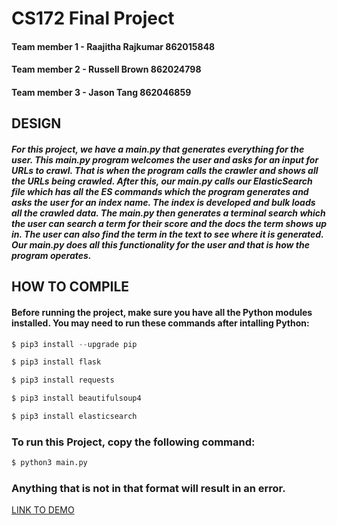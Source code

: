 # CS172 Final Project

#### Team member 1 - Raajitha Rajkumar 862015848
#### Team member 2 - Russell Brown 862024798
#### Team member 3 - Jason Tang 862046859

## DESIGN

#####  For this project, we have a main.py that generates everything for the user. This main.py program welcomes the user and asks for an input for URLs to crawl. That is when the program calls the crawler and shows all the URLs being crawled. After this, our main.py calls our ElasticSearch file which has all the ES commands which the program generates and asks the user for an index name. The index is developed and bulk loads all the crawled data. The main.py then generates a terminal search which the user can search a term for their score and the docs the term shows up in. The user can also find the term in the text to see where it is generated. Our main.py does all this functionality for the user and that is how the program operates. 

## HOW TO COMPILE

#### Before running the project, make sure you have all the Python modules installed. You may need to run these commands after intalling Python:

```python
$ pip3 install --upgrade pip
```
```python
$ pip3 install flask
```
```python
$ pip3 install requests
```
```python
$ pip3 install beautifulsoup4
```
```python
$ pip3 install elasticsearch
```

### To run this Project, copy the following command:

```python
$ python3 main.py
```
### Anything that is not in that format will result in an error. 

[LINK TO DEMO](https://www.youtube.com/watch?v=O0p6m5bCUI8)

